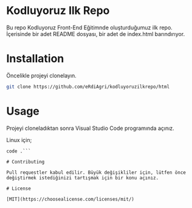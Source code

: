 # Kodluyoruz Ilk Repo

Bu repo Kodluyoruz Front-End Eğitimnde oluşturduğumuz ilk repo. İçerisinde bir adet README dosyası, bir adet de index.html barındırıyor.

# Installation

Öncelikle projeyi clonelayın.

```bash
git clone https://github.com/eRdiAgri/kodluyoruzilkrepo/html
```

# Usage

Projeyi cloneladıktan sonra Visual Studio Code programında açınız.

Linux için;

```cd kodluyoruzilkrepo
code .```

# Contributing

Pull requestler kabul edilir. Büyük değişikliler için, lütfen önce değiştirmek istediğinizi tartışmak için bir konu açınız.

# License

[MIT](https://choosealicense.com/licenses/mit/)

